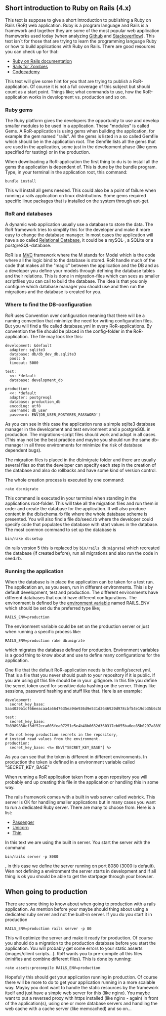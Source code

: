 ## Short introduction to Ruby on Rails (4.x)

This text is suppose to give a short introduction to publishing a Ruby on Rails (RoR) web application. Ruby is a program language and Rails is a framework and together they are some of the most popular web application frameworks used today (when analyzing [Github](https://www.github.com) and [Stackoverflow](http://stackoverflow.com/)). This text isn´t for those that are trying to learn the programming language Ruby or how to build applications with Ruby on Rails. There are good resources you can check up for that:

* [Ruby on Rails documentation](http://rubyonrails.org/)
* [Rails for Zombies](http://railsforzombies.org/)
* [Codecademy](https://www.codecademy.com/learn/learn-rails)

This text will give some hint for you that are trying to publish a RoR-application. Of course it is not a full coverage of this subject but should count as a start point. Things like; what commands to use, how the RoR-application works in development vs. production and so on.

### Ruby gems
The Ruby platform gives the developers the opportunity to use and develop smaller modules to be used in a application. These "modules" is called Gems. A RoR-application is using gems when building the application, for example the gem named "rails". All the gems is listed in a so called Gemfile which should be in the application root. The Gemfile lists all the gems that are used in the application, some just in the development phase (like gems specified for testing) or in the production.

When downloading a RoR-application the first thing to du is to install all the gems the application is dependent of. This is dune by the bundle program. Type, in your terminal in the application root, this command:

`bundle install`

This will install all gems needed. This could also be a point of failure when running a rails application on linux distributions. Some gems required specific linux packages that is installed on the system through apt-get.

### RoR and databases
A dynamic web application usually use a database to store the data. The RoR framework tries to simplify this for the developer and make it more easy to change the database manager. In most cases the application will have a so called [Relational Database](https://en.wikipedia.org/wiki/Relational_database), it could be a mySQL-, a SQLite or a postgreSQL-database.

RoR is a [MVC](https://en.wikipedia.org/wiki/Model%E2%80%93view%E2%80%93controller) framework where the M stands for Model which is the code where all the logic bind to the database is stored. RoR handle much of the code that makes all the "magic" between the application and the DB and as a developer you define your models through defining the database tables and their relations. This is done in migration-files which can sees as smaller scriptfiles you can call to build the database. The idea is that you only configure which database manager you should use and then run the migrations and the database is created for you.

### Where to find the DB-configuration
RoR uses Convention over configuration meaning that there will be a naming convention that minimize the need for writing configuration files. But you will find a file called database.yml in every RoR-applications. By convention the file should be placed in the config-folder in the RoR-application.
The file may look like this:

```
development: &default
  adapter: sqlite3
  database: db/db_dev_db.sqlite3
  pool: 5
  timeout: 5000

test:
  <<: *default
  database: development_db

production:
  <<: *default
  adapter: postgresql
  database: production_db
  encoding: utf8
  username: db_user
  password: ENV[DB_USER_POSTGRES_PASSWORD']
  ```

As you can see in this case the application runs a simple sqlite3 database manager in the development and test environment and a postgreSQL in production. The migrations-script files should work and adopt in all cases. (This may not be the best practice and maybe you should run the same db-manager in all three environments for minimize the risk of database dependent bugs).

The migration files is placed in the db/migrate folder and there are usually several files so that the developer can specify each step in the creation of the database and also do rollbacks and have some kind of version control.

The whole creation process is executed by one command:

`rake db:migrate`

This command is executed in your terminal when standing in the applications root-folder. This will take all the migration files and run them in order and create the database for the application. It will also produce content in the db/schema.rb file where the whole database scheme is presented. You will also find a file db/seed.rb where the developer could specify code that populates the database with start values in the database. The most common command to set up the database is

`bin/rake db:setup`

(in rails version 5 this is replaced by `bin/rails db:migrate`) which recreated the database (if created before), run all migrations and also run the code in seed.rb.

### Running the application
When the database is in place the application can be taken for a test run. The application an, as you seen, run in different environments. This is by default development, test and production. The different environments have different databases that could have different configurations. The environment is defined by the [environment variable](https://en.wikipedia.org/wiki/Environment_variable) named RAILS_ENV which should be set du the preferred type like;

`RAILS_ENV=production`

The environment variable could be set on the production server or just when running a specific process like:

`RAILS_ENV=production rake db:migrate`

which migrates the database defined for production. Environment variables is a good thing to know about and use to define many configurations for the application.

One file that the default RoR-application needs is the config/secret.yml. That is a file that you never should push to your repository if it is public. If you are using git this file should be in your .gitignore. In this file you define the secret token used for sensitive data hashing on the server. Things like sessions, password hashing and stuff like that. Here is an example:

```
development:
  secret_key_base: 5aa4039b1cf66eeacaa4a6647635ea94e936d9e531d3646920d978cbf54e19db35b6c583637caeefec05c830ff308b553d055536b8e43a78e8aa0789fd46cc5d

test:
  secret_key_base: 7b8989830ef3df52eca605fea07251e5e4b48b0632d360317eb055ba6ee85b0297a88936c4092d117cff076f31f37aab6fb0fa390d8ed2a8bcee97dc25ea9bd5

# Do not keep production secrets in the repository,
# instead read values from the environment.
production:
  secret_key_base: <%= ENV["SECRET_KEY_BASE"] %>
```

As you can see that the token is different in different environments. In production the token is defined in a environment variable called "SECRET_KEY_BASE"

When running a RoR application taken from a open repository you will probably end up creating this file in the application or handling this in some way.

The rails framework comes with a built in web server called webrick. This server is OK for handling smaller applications but in many cases you want to run a dedicated Ruby server. There are many to choose from. Here is a list:

* [Passenger](https://www.phusionpassenger.com/)
* [Unicorn](https://unicorn.bogomips.org/)
* [Thin](http://code.macournoyer.com/thin/)

In this text we are using the built in server. You start the server with the command

`bin/rails server -p 8080`

, in this case we define the server running on port 8080 (3000 is default). Wen not defining a environment the server starts in development and if all thing is ok you should be able to get the startpage through your browser.

## When going to production
There are some thing to know about when going to production with a rails application. As mention before your maybe should thing about using a dedicated ruby server and not the built-in server. If you do you start it in production

`RAILS_ENV=production rails server -p 80`

This will optimize the server and make it ready for production. Of course you should do a migration to the production database before you start the application. You will probably get some errors to your static asserts (images/client scripts...). RoR wants you to pre-compile all this files (minifies and combine different files). This is done by running:

`rake assets:precompile RAILS_ENV=production`

Hopefully this should get your application running in production. Of course there will be more to do to get your application running in a more scalable way. Mayby you dont want to handle the static resources by the framework itself and just have a simple web server for this (like nginx). You maybe want to put a reversed proxy with https installed (like nginx - again) in front of the application(s), using one or more database servers and handling the web cache with a cache server (like memcached) and so on...
